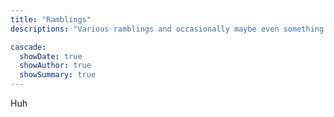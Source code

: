```yaml
---
title: "Ramblings"
descriptions: "Various ramblings and occasionally maybe even something coherent"

cascade:
  showDate: true
  showAuthor: true
  showSummary: true
---
```


Huh